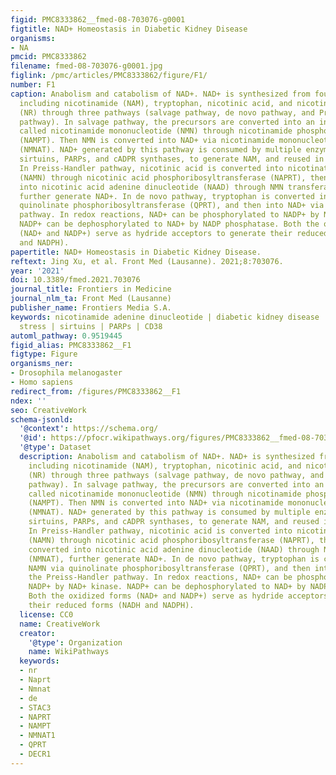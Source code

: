```yaml
---
figid: PMC8333862__fmed-08-703076-g0001
figtitle: NAD+ Homeostasis in Diabetic Kidney Disease
organisms:
- NA
pmcid: PMC8333862
filename: fmed-08-703076-g0001.jpg
figlink: /pmc/articles/PMC8333862/figure/F1/
number: F1
caption: Anabolism and catabolism of NAD+. NAD+ is synthesized from four precursors
  including nicotinamide (NAM), tryptophan, nicotinic acid, and nicotinamide riboside
  (NR) through three pathways (salvage pathway, de novo pathway, and Preiss-Handler
  pathway). In salvage pathway, the precursors are converted into an intermediate
  called nicotinamide mononucleotide (NMN) through nicotinamide phosphoribosyltransferase
  (NAMPT). Then NMN is converted into NAD+ via nicotinamide mononucleotide adenylyltransferase
  (NMNAT). NAD+ generated by this pathway is consumed by multiple enzymes including
  sirtuins, PARPs, and cADPR synthases, to generate NAM, and reused in salvage pathway.
  In Preiss-Handler pathway, nicotinic acid is converted into nicotinate mononucleotide
  (NAMN) through nicotinic acid phosphoribosyltransferase (NAPRT), then NAMN is converted
  into nicotinic acid adenine dinucleotide (NAAD) through NMN transferase (NMNAT),
  further generate NAD+. In de novo pathway, tryptophan is converted into NAMN via
  quinolinate phosphoribosyltransferase (QPRT), and then into NAD+ via the Preiss-Handler
  pathway. In redox reactions, NAD+ can be phosphorylated to NADP+ by NAD+ kinase.
  NADP+ can be dephosphorylated to NAD+ by NADP phosphatase. Both the oxidized forms
  (NAD+ and NADP+) serve as hydride acceptors to generate their reduced forms (NADH
  and NADPH).
papertitle: NAD+ Homeostasis in Diabetic Kidney Disease.
reftext: Jing Xu, et al. Front Med (Lausanne). 2021;8:703076.
year: '2021'
doi: 10.3389/fmed.2021.703076
journal_title: Frontiers in Medicine
journal_nlm_ta: Front Med (Lausanne)
publisher_name: Frontiers Media S.A.
keywords: nicotinamide adenine dinucleotide | diabetic kidney disease | oxidative
  stress | sirtuins | PARPs | CD38
automl_pathway: 0.9519445
figid_alias: PMC8333862__F1
figtype: Figure
organisms_ner:
- Drosophila melanogaster
- Homo sapiens
redirect_from: /figures/PMC8333862__F1
ndex: ''
seo: CreativeWork
schema-jsonld:
  '@context': https://schema.org/
  '@id': https://pfocr.wikipathways.org/figures/PMC8333862__fmed-08-703076-g0001.html
  '@type': Dataset
  description: Anabolism and catabolism of NAD+. NAD+ is synthesized from four precursors
    including nicotinamide (NAM), tryptophan, nicotinic acid, and nicotinamide riboside
    (NR) through three pathways (salvage pathway, de novo pathway, and Preiss-Handler
    pathway). In salvage pathway, the precursors are converted into an intermediate
    called nicotinamide mononucleotide (NMN) through nicotinamide phosphoribosyltransferase
    (NAMPT). Then NMN is converted into NAD+ via nicotinamide mononucleotide adenylyltransferase
    (NMNAT). NAD+ generated by this pathway is consumed by multiple enzymes including
    sirtuins, PARPs, and cADPR synthases, to generate NAM, and reused in salvage pathway.
    In Preiss-Handler pathway, nicotinic acid is converted into nicotinate mononucleotide
    (NAMN) through nicotinic acid phosphoribosyltransferase (NAPRT), then NAMN is
    converted into nicotinic acid adenine dinucleotide (NAAD) through NMN transferase
    (NMNAT), further generate NAD+. In de novo pathway, tryptophan is converted into
    NAMN via quinolinate phosphoribosyltransferase (QPRT), and then into NAD+ via
    the Preiss-Handler pathway. In redox reactions, NAD+ can be phosphorylated to
    NADP+ by NAD+ kinase. NADP+ can be dephosphorylated to NAD+ by NADP phosphatase.
    Both the oxidized forms (NAD+ and NADP+) serve as hydride acceptors to generate
    their reduced forms (NADH and NADPH).
  license: CC0
  name: CreativeWork
  creator:
    '@type': Organization
    name: WikiPathways
  keywords:
  - nr
  - Naprt
  - Nmnat
  - de
  - STAC3
  - NAPRT
  - NAMPT
  - NMNAT1
  - QPRT
  - DECR1
---
```

